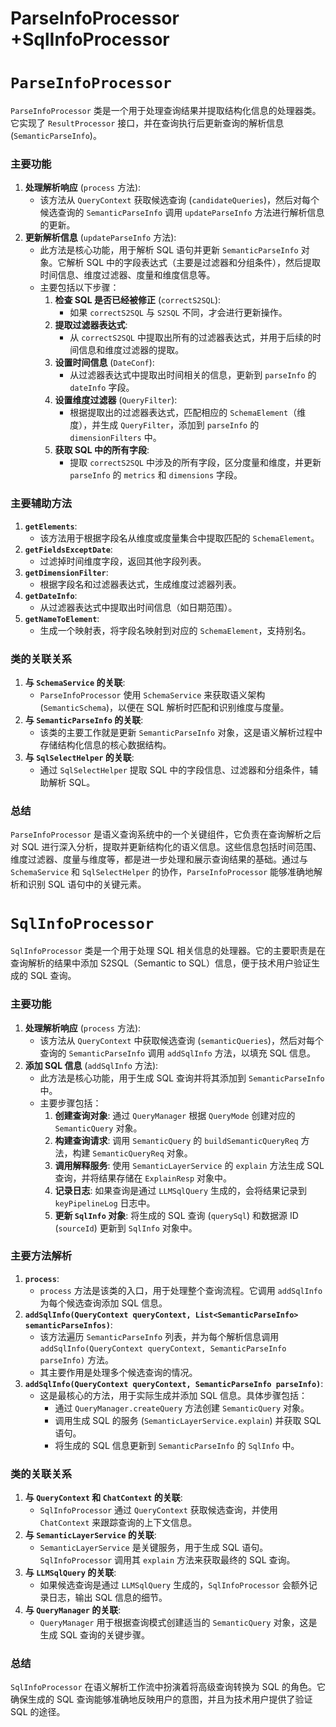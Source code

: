 # ParseInfoProcessor +SqlInfoProcessor

# `ParseInfoProcessor`

`ParseInfoProcessor` 类是一个用于处理查询结果并提取结构化信息的处理器类。它实现了 `ResultProcessor` 接口，并在查询执行后更新查询的解析信息 (`SemanticParseInfo`)。

### 主要功能

1. **处理解析响应** (`process` 方法):
    - 该方法从 `QueryContext` 获取候选查询 (`candidateQueries`)，然后对每个候选查询的 `SemanticParseInfo` 调用 `updateParseInfo` 方法进行解析信息的更新。
2. **更新解析信息** (`updateParseInfo` 方法):
    - 此方法是核心功能，用于解析 SQL 语句并更新 `SemanticParseInfo` 对象。它解析 SQL 中的字段表达式（主要是过滤器和分组条件），然后提取时间信息、维度过滤器、度量和维度信息等。
    - 主要包括以下步骤：
        1. **检查 SQL 是否已经被修正** (`correctS2SQL`):
            - 如果 `correctS2SQL` 与 `S2SQL` 不同，才会进行更新操作。
        2. **提取过滤器表达式**:
            - 从 `correctS2SQL` 中提取出所有的过滤器表达式，并用于后续的时间信息和维度过滤器的提取。
        3. **设置时间信息** (`DateConf`):
            - 从过滤器表达式中提取出时间相关的信息，更新到 `parseInfo` 的 `dateInfo` 字段。
        4. **设置维度过滤器** (`QueryFilter`):
            - 根据提取出的过滤器表达式，匹配相应的 `SchemaElement`（维度），并生成 `QueryFilter`，添加到 `parseInfo` 的 `dimensionFilters` 中。
        5. **获取 SQL 中的所有字段**:
            - 提取 `correctS2SQL` 中涉及的所有字段，区分度量和维度，并更新 `parseInfo` 的 `metrics` 和 `dimensions` 字段。

### 主要辅助方法

1. **`getElements`**:
    - 该方法用于根据字段名从维度或度量集合中提取匹配的 `SchemaElement`。
2. **`getFieldsExceptDate`**:
    - 过滤掉时间维度字段，返回其他字段列表。
3. **`getDimensionFilter`**:
    - 根据字段名和过滤器表达式，生成维度过滤器列表。
4. **`getDateInfo`**:
    - 从过滤器表达式中提取出时间信息（如日期范围）。
5. **`getNameToElement`**:
    - 生成一个映射表，将字段名映射到对应的 `SchemaElement`，支持别名。

### 类的关联关系

1. **与 `SchemaService` 的关联**:
    - `ParseInfoProcessor` 使用 `SchemaService` 来获取语义架构 (`SemanticSchema`)，以便在 SQL 解析时匹配和识别维度与度量。
2. **与 `SemanticParseInfo` 的关联**:
    - 该类的主要工作就是更新 `SemanticParseInfo` 对象，这是语义解析过程中存储结构化信息的核心数据结构。
3. **与 `SqlSelectHelper` 的关联**:
    - 通过 `SqlSelectHelper` 提取 SQL 中的字段信息、过滤器和分组条件，辅助解析 SQL。

### 总结

`ParseInfoProcessor` 是语义查询系统中的一个关键组件，它负责在查询解析之后对 SQL 进行深入分析，提取并更新结构化的语义信息。这些信息包括时间范围、维度过滤器、度量与维度等，都是进一步处理和展示查询结果的基础。通过与 `SchemaService` 和 `SqlSelectHelper` 的协作，`ParseInfoProcessor` 能够准确地解析和识别 SQL 语句中的关键元素。

# `SqlInfoProcessor`

`SqlInfoProcessor` 类是一个用于处理 SQL 相关信息的处理器。它的主要职责是在查询解析的结果中添加 S2SQL（Semantic to SQL）信息，便于技术用户验证生成的 SQL 查询。

### 主要功能

1. **处理解析响应** (`process` 方法):
    - 该方法从 `QueryContext` 中获取候选查询 (`semanticQueries`)，然后对每个查询的 `SemanticParseInfo` 调用 `addSqlInfo` 方法，以填充 SQL 信息。
2. **添加 SQL 信息** (`addSqlInfo` 方法):
    - 此方法是核心功能，用于生成 SQL 查询并将其添加到 `SemanticParseInfo` 中。
    - 主要步骤包括：
        1. **创建查询对象**: 通过 `QueryManager` 根据 `QueryMode` 创建对应的 `SemanticQuery` 对象。
        2. **构建查询请求**: 调用 `SemanticQuery` 的 `buildSemanticQueryReq` 方法，构建 `SemanticQueryReq` 对象。
        3. **调用解释服务**: 使用 `SemanticLayerService` 的 `explain` 方法生成 SQL 查询，并将结果存储在 `ExplainResp` 对象中。
        4. **记录日志**: 如果查询是通过 `LLMSqlQuery` 生成的，会将结果记录到 `keyPipelineLog` 日志中。
        5. **更新 `SqlInfo` 对象**: 将生成的 SQL 查询 (`querySql`) 和数据源 ID (`sourceId`) 更新到 `SqlInfo` 对象中。

### 主要方法解析

1. **`process`**:
    - `process` 方法是该类的入口，用于处理整个查询流程。它调用 `addSqlInfo` 为每个候选查询添加 SQL 信息。
2. **`addSqlInfo(QueryContext queryContext, List<SemanticParseInfo> semanticParseInfos)`**:
    - 该方法遍历 `SemanticParseInfo` 列表，并为每个解析信息调用 `addSqlInfo(QueryContext queryContext, SemanticParseInfo parseInfo)` 方法。
    - 其主要作用是处理多个候选查询的情况。
3. **`addSqlInfo(QueryContext queryContext, SemanticParseInfo parseInfo)`**:
    - 这是最核心的方法，用于实际生成并添加 SQL 信息。具体步骤包括：
        - 通过 `QueryManager.createQuery` 方法创建 `SemanticQuery` 对象。
        - 调用生成 SQL 的服务 (`SemanticLayerService.explain`) 并获取 SQL 语句。
        - 将生成的 SQL 信息更新到 `SemanticParseInfo` 的 `SqlInfo` 中。

### 类的关联关系

1. **与 `QueryContext` 和 `ChatContext` 的关联**:
    - `SqlInfoProcessor` 通过 `QueryContext` 获取候选查询，并使用 `ChatContext` 来跟踪查询的上下文信息。
2. **与 `SemanticLayerService` 的关联**:
    - `SemanticLayerService` 是关键服务，用于生成 SQL 语句。`SqlInfoProcessor` 调用其 `explain` 方法来获取最终的 SQL 查询。
3. **与 `LLMSqlQuery` 的关联**:
    - 如果候选查询是通过 `LLMSqlQuery` 生成的，`SqlInfoProcessor` 会额外记录日志，输出 SQL 信息的细节。
4. **与 `QueryManager` 的关联**:
    - `QueryManager` 用于根据查询模式创建适当的 `SemanticQuery` 对象，这是生成 SQL 查询的关键步骤。

### 总结

`SqlInfoProcessor` 在语义解析工作流中扮演着将高级查询转换为 SQL 的角色。它确保生成的 SQL 查询能够准确地反映用户的意图，并且为技术用户提供了验证 SQL 的途径。